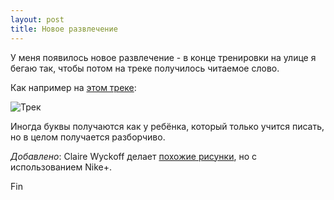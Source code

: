 ```yaml
---
layout: post
title: Новое развлечение
---
```


У меня появилось новое развлечение - в конце тренировки на улице
я бегаю так, чтобы потом на треке получилось читаемое слово.

Как например на [этом треке](https://connect.garmin.com/modern/activity/691592613):

<img src="{{ site.baseurl }}/images/running-track.png" alt="Трек">

Иногда буквы получаются как у ребёнка, который только учится писать,
но в целом получается разборчиво.

*Добавлено*: Claire Wyckoff делает [похожие
рисунки](http://runningdrawing.tumblr.com/), но с использованием Nike+.

Fin

